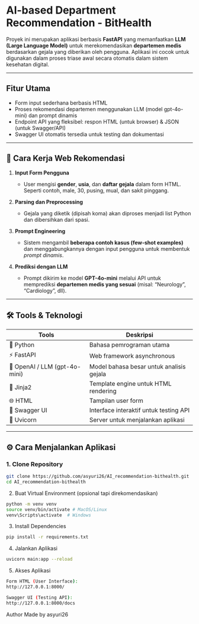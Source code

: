 # AI-based Department Recommendation - BitHealth

Proyek ini merupakan aplikasi berbasis **FastAPI** yang memanfaatkan **LLM (Large Language Model)** untuk merekomendasikan **departemen medis** berdasarkan gejala yang diberikan oleh pengguna. Aplikasi ini cocok untuk digunakan dalam proses triase awal secara otomatis dalam sistem kesehatan digital.

---

## Fitur Utama

- Form input sederhana berbasis HTML
- Proses rekomendasi departemen menggunakan LLM (model gpt-4o-mini) dan prompt dinamis 
- Endpoint API yang fleksibel: respon HTML (untuk browser) & JSON (untuk Swagger/API)
- Swagger UI otomatis tersedia untuk testing dan dokumentasi

---

## 🧠 Cara Kerja Web Rekomendasi

1. **Input Form Pengguna**
   - User mengisi **gender**, **usia**, dan **daftar gejala** dalam form HTML. Seperti contoh, male, 30, pusing, mual, dan sakit pinggang.

2. **Parsing dan Preprocessing**
   - Gejala yang diketik (dipisah koma) akan diproses menjadi list Python dan dibersihkan dari spasi.

3. **Prompt Engineering**
   - Sistem mengambil **beberapa contoh kasus (few-shot examples)** dan menggabungkannya dengan input pengguna untuk membentuk *prompt dinamis*.

4. **Prediksi dengan LLM**
   - Prompt dikirim ke model **GPT-4o-mini** melalui API untuk memprediksi **departemen medis yang sesuai** (misal: “Neurology”, “Cardiology”, dll).

---

## 🛠 Tools & Teknologi

| Tools            | Deskripsi                                |
|------------------|--------------------------------------------|
| 🐍 Python        | Bahasa pemrograman utama                  |
| ⚡ FastAPI       | Web framework asynchronous                |
| 🔮 OpenAI / LLM (gpt-4o-mini)   | Model bahasa besar untuk analisis gejala |
| 🧾 Jinja2        | Template engine untuk HTML rendering      |
| 🌐 HTML          | Tampilan user form                        |
| 🧪 Swagger UI    | Interface interaktif untuk testing API    |
| 🚀 Uvicorn       | Server untuk menjalankan aplikasi    |

---

## ⚙️ Cara Menjalankan Aplikasi

### 1. Clone Repository

```bash
git clone https://github.com/asyuri26/AI_recommendation-bithealth.git
cd AI_recommendation-bithealth
```

2. Buat Virtual Environment (opsional tapi direkomendasikan)
```bash
python -m venv venv
source venv/bin/activate # MacOS/Linux
venv\Scripts\activate  # Windows
```

3. Install Dependencies
```bash
pip install -r requirements.txt
```

4. Jalankan Aplikasi
```bash
uvicorn main:app --reload
```

5. Akses Aplikasi
``` bash
Form HTML (User Interface):
http://127.0.0.1:8000/

Swagger UI (Testing API):
http://127.0.0.1:8000/docs
```

Author
Made by asyuri26
